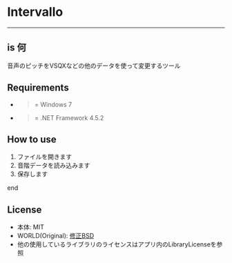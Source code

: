# Intervallo

---

## is 何

音声のピッチをVSQXなどの他のデータを使って変更するツール

## Requirements

* >= Windows 7
* >= .NET Framework 4.5.2

## How to use

1. ファイルを開きます
2. 音階データを読み込みます
3. 保存します

end

## License

* 本体: MIT
* WORLD(Original): [修正BSD](https://github.com/mmorise/World/blob/master/LICENSE.txt)
* 他の使用しているライブラリのライセンスはアプリ内のLibraryLicenseを参照